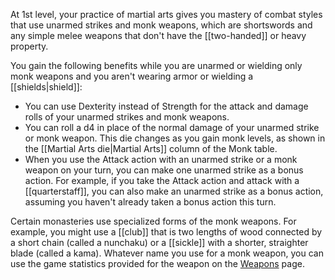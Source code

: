 At 1st level, your practice of martial arts gives you mastery of combat styles that use unarmed strikes and monk weapons, which are shortswords and any simple melee weapons that don't have the [[two-handed]] or heavy property.

You gain the following benefits while you are unarmed or wielding only monk weapons and you aren't wearing armor or wielding a [[shields|shield]]:
- You can use Dexterity instead of Strength for the attack and damage rolls of your unarmed strikes and monk weapons.
- You can roll a d4 in place of the normal damage of your unarmed strike or monk weapon. This die changes as you gain monk levels, as shown in the [[Martial Arts die|Martial Arts]] column of the Monk table.
- When you use the Attack action with an unarmed strike or a monk weapon on your turn, you can make one unarmed strike as a bonus action. For example, if you take the Attack action and attack with a [[quarterstaff]], you can also make an unarmed strike as a bonus action, assuming you haven't already taken a bonus action this turn.

Certain monasteries use specialized forms of the monk weapons. For example, you might use a [[club]] that is two lengths of wood connected by a short chain (called a nunchaku) or a [[sickle]] with a shorter, straighter blade (called a kama). Whatever name you use for a monk weapon, you can use the game statistics provided for the weapon on the [Weapons](http://dnd5e.wikidot.com/weapons) page.